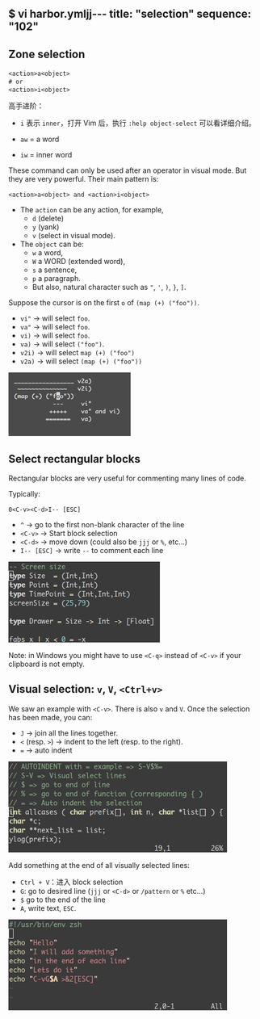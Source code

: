 $ vi harbor.ymljj---
title: "selection"
sequence: "102"
---

## Zone selection

```text
<action>a<object>
# or
<action>i<object>
```

高手进阶：

- `i` 表示 `inner`，打开 Vim 后，执行 `:help object-select` 可以看详细介绍。

- `aw` = a word
- `iw` = inner word

These command can only be used after an operator in visual mode.
But they are very powerful.
Their main pattern is:

```text
<action>a<object> and <action>i<object>
```

- The `action` can be any action, for example,
    - `d` (delete)
    - `y` (yank)
    - `v` (select in visual mode).
- The `object` can be:
    - `w` a word,
    - `W` a WORD (extended word),
    - `s` a sentence,
    - `p` a paragraph.
    - But also, natural character such as `"`, `'`, `)`, `}`, `]`.

Suppose the cursor is on the first `o` of `(map (+) ("foo"))`.

- `vi"` → will select `foo`.
- `va"` → will select `foo`.
- `vi)` → will select `foo`.
- `va)` → will select `("foo")`.
- `v2i)` → will select `map (+) ("foo")`
- `v2a)` → will select `(map (+) ("foo"))`

![](/assets/images/vim/text-objects.png)

## Select rectangular blocks

Rectangular blocks are very useful for commenting many lines of code.

Typically:

```text
0<C-v><C-d>I-- [ESC]
```


- `^` → go to the first non-blank character of the line
- `<C-v>` → Start block selection
- `<C-d>` → move down (could also be `jjj` or `%`, etc…)
- `I-- [ESC]` → write `--` to comment each line

![](/assets/images/vim/rectangular-blocks.gif)

Note: in Windows you might have to use `<C-q>` instead of `<C-v>` if your clipboard is not empty.

## Visual selection: `v`, `V`, `<Ctrl+v>`

We saw an example with `<C-v>`.
There is also `v` and `V`.
Once the selection has been made, you can:

- `J` → join all the lines together.
- `<` (resp. `>`) → indent to the left (resp. to the right).
- `=` → auto indent

![](/assets/images/vim/auto-indent.gif)

Add something at the end of all visually selected lines:

- `Ctrl + V`：进入 block selection
- `G`: go to desired line (`jjj` or `<C-d>` or `/pattern` or `%` etc…)
- `$` go to the end of the line
- `A`, write text, `ESC`.

![](/assets/images/vim/append-to-many-lines.gif)


